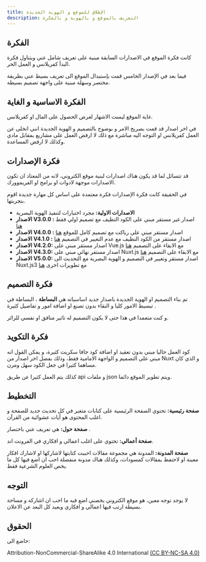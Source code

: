 ```yaml
---
title: الإطلاق للموقع و الهوية الجديدة 
description: التعريف بالموقع و بالهوية و بالفكرة 
---
```


## الفكرة
كانت فكرة الموقع في الاصدارات السابقة مبنية على تعريف شامل عني ويتناول فكرة البدأ كفريلانس و العمل الحر.

فيما بعد في الإصدار الخامس قمت بإستبدال الموقع الى تعريف بسيط عني بطريقة مختصر وسهلة مبنية على واجهة تصميم بسيطة.

## الفكرة الاساسية و الغاية
غاية الموقع ليست الاشهار لغرض الحصول على المال او كفريلانس.

في اخر اصدار قد قمت بصريح الامر و بوضوح بالتصميم و الهوية الجديدة انني اتخلى عن العمل كفريلانس او التوجه اليه مباشرة مع ذلك لا ارفض العمل على مشاريع بمقابل مادي وكذلك لا ارفض المساعدة.

## فكرة الإصدارات
قد تتسائل لما قد يكون هناك اصدارات لبنية موقع الكتروني، لانه من المعتاد ان تكون الاصدارات موجهة لادوات او برامج او الفريموورك.

في الحقيقة كانت فكرة الإصدارات فكرة معتمدة على اساس كل مهارة جديدة اقوم بتجربتها.

* **الاصدارات الاولية:** مجرد اختبارات لتنفيذ الهوية البصرية
* **الاصدار V3.0.0 :** اصدار غير مستقر مبني على الكود النظيف مع تصميم اولي فقط [هنا](https://github.com/frs99/frs99.github.io/releases/tag/V3.0.0)
* **الاصدار V4.0.0 :** اصدار مستقر مبني على رياكت مع تصميم كامل للموقع [هنا](https://github.com/frs99/frs99.github.io/releases/tag/V4.0.0)
* **الاصدار V4.1.0 :** اصدار مستقر من الكود النظيف مع عدم التغيير في التصميم [هنا](https://github.com/frs99/frs99.github.io/releases/tag/V4.1.0)
* **الاصدار V4.2.0:** اصدار مستقر مبني على Vue.js مع الابقاء على التصميم [هنا](https://github.com/frs99/frs99.github.io/releases/tag/V4.2.0)
* **الاصدار V4.3.0:** اصدار مستقر نهائي مبني على Nuxt.js مع الابقاء على التصميم [هنا](https://github.com/frs99/frs99.github.io/releases/tag/V4.3.0)
* **الاصدار V5.0.0:** اصدار مستقر وتغيير في التصميم و الهوية البصرية مع التحديث الى Nuxt.js3 مع تطويرات اخرى [هنا](https://github.com/frs99/frs99.github.io/releases/tag/V5.0.0) 
 
 
##  فكرة التصميم
تم بناء التصميم او الهوية الجديدة باصدار جديد اساسياته هي **البساطة** ، البساطة في تبسيط الامور كليا و النقاء بدون تصنع او اضافة امور و تفاصيل كثيرة .

و كنت متعمدا في هذا حتى لا يكون التصميم له تاثير منافق او نفسي للزائر.


## فكرة التكويد
كود العمل حاليا مبني بدون تعقيد او اضافة كود جافا سكريت كثيرة، و يمكن القول انه مبني على التصميم و الواجهة الامامية فقط، وذلك بفضل اخر اصدار من Nuxt و الذي كان مساهما كثيرا في جعل الكود سهل ومرن.

كذلك يتم العمل كثيرا عن طريق api و ملفات json ويتم تطوير الموقع دائما.

## التخطيط
**صفحة رئيسية:** تحتوي الصفحة الرئيسية على كتابات متغير في كل تحديث جديد للصفحة و اغلب المحتوى هو آيات عشوائية من القرآن.

**صفحة حول:** هي تعريف عني باختصار .

**صفحة أعمالي:** تحتوي على اغلب اعمالي و افكاري في الفرونت اند.

**صفحة المدونة:** المدونة هي مجموعة مقالات احببت كتابتها لاشاركها او لاشارك افكار معينة او لاحتفظ بمقالات كمسودات، وكذلك هناك مدونة منفصلة احب ان اضع فيها كل ما يخص العلوم الشرعية فقط.

## التوجه
لا يوجد توجه معين، هو موقع الكتروني يخصني اضع فيه ما احب ان اشاركه و مساحة بسيطة ارتب فيها اعمالي و افكاري وبعيد كل البعد عن الاعلان.

## الحقوق
خاضع الى:

Attribution-NonCommercial-ShareAlike 4.0 International
[(CC BY-NC-SA 4.0)](https://creativecommons.org/licenses/by-nc-sa/4.0/)



